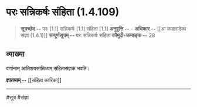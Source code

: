 # परः सन्निकर्षः संहिता (1.4.109)
> **सूत्रच्छेद --** परः [1.1] सन्निकर्षः [1.1] संहिता [1.1]
> **अनुवृत्ति --** -
> **अधिकार --** [[आ कडारादेका संज्ञा (1.4.1)]]
> **सम्पूर्णसूत्रम् --** परः सन्निकर्षः संहिता
> **कौमुदी-क्रमाङ्क --** 28

## व्याख्या
वर्णानाम् आतिशयसान्निध्यम् संहितासंज्ञकं भवति।

**ज्ञातव्यम् --** [[संहिता कारिका]]

---
#सूत्र #संज्ञा 